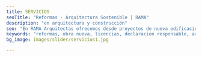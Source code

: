 ```yaml
---
title: SERVICIOS
seoTitle: "Reformas - Arquitectura Sostenible | RAMA"
description: "en arquitectura y construcción"
seo: "En RAMA Arquitectas ofrecemos desde proyectos de nueva edificación de vivienda y locales comerciales a reformas de espacios ya existentes, pasando por la rehabilitación energética de comunidades de propietarios."
keywords: "reformas, obra nueva, licencias, declaracion responsable, arquitectura sostenible, bioconstruccion"
bg_image: images/slider/servicios1.jpg

---
```


